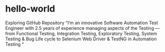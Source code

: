 # hello-world
Exploring GitHub Repository
“I’m an innovative Software Automation Test Engineer with 2.5 years of experience managing aspects of the Testing — from Functional Testing, Integration Testing, Exploratory Testing, System Testing & Bug Life cycle to Selenium Web Driver & TestNG in Automation Testing ”

